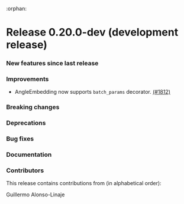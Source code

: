 :orphan:

# Release 0.20.0-dev (development release)

<h3>New features since last release</h3>

<h3>Improvements</h3>

* AngleEmbedding now supports `batch_params` decorator. [(#1812)](https://github.com/PennyLaneAI/pennylane/pull/1812)

<h3>Breaking changes</h3>

<h3>Deprecations</h3>

<h3>Bug fixes</h3>

<h3>Documentation</h3>

<h3>Contributors</h3>

This release contains contributions from (in alphabetical order): 

Guillermo Alonso-Linaje

